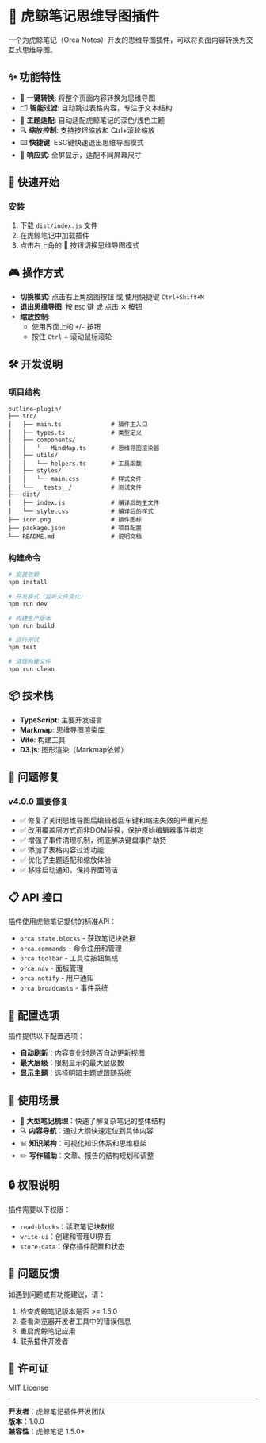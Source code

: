 # 🧠 虎鲸笔记思维导图插件

一个为虎鲸笔记（Orca Notes）开发的思维导图插件，可以将页面内容转换为交互式思维导图。

## ✨ 功能特性

- 🎯 **一键转换**: 将整个页面内容转换为思维导图
- 🗂️ **智能过滤**: 自动跳过表格内容，专注于文本结构
- 🎨 **主题适配**: 自动适配虎鲸笔记的深色/浅色主题
- 🔍 **缩放控制**: 支持按钮缩放和 Ctrl+滚轮缩放
- ⌨️ **快捷键**: ESC键快速退出思维导图模式
- 📱 **响应式**: 全屏显示，适配不同屏幕尺寸

## 🚀 快速开始

### 安装

1. 下载 `dist/index.js` 文件
2. 在虎鲸笔记中加载插件
3. 点击右上角的 🧠 按钮切换思维导图模式

## 🎮 操作方式

- **切换模式**: 点击右上角脑图按钮 或 使用快捷键 `Ctrl+Shift+M`
- **退出思维导图**: 按 `ESC` 键 或 点击 ✕ 按钮
- **缩放控制**: 
  - 使用界面上的 `+`/`-` 按钮
  - 按住 `Ctrl` + 滚动鼠标滚轮

## 🛠️ 开发说明

### 项目结构

```
outline-plugin/
├── src/
│   ├── main.ts              # 插件主入口
│   ├── types.ts             # 类型定义
│   ├── components/
│   │   └── MindMap.ts       # 思维导图渲染器
│   ├── utils/
│   │   └── helpers.ts       # 工具函数
│   ├── styles/
│   │   └── main.css         # 样式文件
│   └── __tests__/           # 测试文件
├── dist/
│   ├── index.js             # 编译后的主文件
│   └── style.css            # 编译后的样式
├── icon.png                 # 插件图标
├── package.json             # 项目配置
└── README.md                # 说明文档
```

### 构建命令

```bash
# 安装依赖
npm install

# 开发模式（监听文件变化）
npm run dev

# 构建生产版本
npm run build

# 运行测试
npm test

# 清理构建文件
npm run clean
```

## 📦 技术栈

- **TypeScript**: 主要开发语言
- **Markmap**: 思维导图渲染库
- **Vite**: 构建工具
- **D3.js**: 图形渲染（Markmap依赖）

## 🐛 问题修复

### v4.0.0 重要修复
- ✅ 修复了关闭思维导图后编辑器回车键和缩进失效的严重问题
- ✅ 改用覆盖层方式而非DOM替换，保护原始编辑器事件绑定
- ✅ 增强了事件清理机制，彻底解决键盘事件劫持
- ✅ 添加了表格内容过滤功能
- ✅ 优化了主题适配和缩放体验
- ✅ 移除启动通知，保持界面简洁

## 📋 API 接口

插件使用虎鲸笔记提供的标准API：

- `orca.state.blocks` - 获取笔记块数据
- `orca.commands` - 命令注册和管理
- `orca.toolbar` - 工具栏按钮集成
- `orca.nav` - 面板管理
- `orca.notify` - 用户通知
- `orca.broadcasts` - 事件系统

## 🔧 配置选项

插件提供以下配置选项：

- **自动刷新**：内容变化时是否自动更新视图
- **最大层级**：限制显示的最大层级数
- **显示主题**：选择明暗主题或跟随系统

## 🎯 使用场景

- 📝 **大型笔记梳理**：快速了解复杂笔记的整体结构
- 🔍 **内容导航**：通过大纲快速定位到具体内容
- 📊 **知识架构**：可视化知识体系和思维框架
- ✏️ **写作辅助**：文章、报告的结构规划和调整

## 🔒 权限说明

插件需要以下权限：

- `read-blocks`：读取笔记块数据
- `write-ui`：创建和管理UI界面
- `store-data`：保存插件配置和状态

## 🐛 问题反馈

如遇到问题或有功能建议，请：

1. 检查虎鲸笔记版本是否 >= 1.5.0
2. 查看浏览器开发者工具中的错误信息
3. 重启虎鲸笔记应用
4. 联系插件开发者

## 📄 许可证

MIT License

---

**开发者**：虎鲸笔记插件开发团队  
**版本**：1.0.0  
**兼容性**：虎鲸笔记 1.5.0+